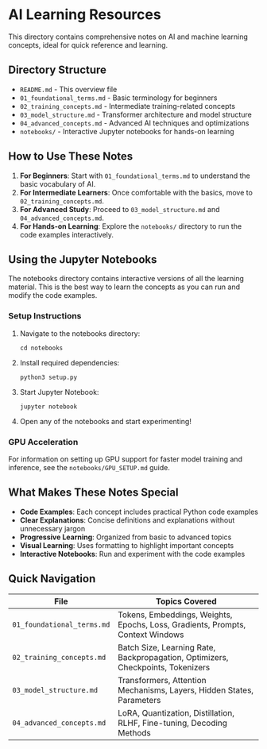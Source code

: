 # AI Learning Resources

This directory contains comprehensive notes on AI and machine learning concepts, ideal for quick reference and learning.

## Directory Structure

- `README.md` - This overview file
- `01_foundational_terms.md` - Basic terminology for beginners
- `02_training_concepts.md` - Intermediate training-related concepts
- `03_model_structure.md` - Transformer architecture and model structure
- `04_advanced_concepts.md` - Advanced AI techniques and optimizations
- `notebooks/` - Interactive Jupyter notebooks for hands-on learning

## How to Use These Notes

1. **For Beginners**: Start with `01_foundational_terms.md` to understand the basic vocabulary of AI.
2. **For Intermediate Learners**: Once comfortable with the basics, move to `02_training_concepts.md`.
3. **For Advanced Study**: Proceed to `03_model_structure.md` and `04_advanced_concepts.md`.
4. **For Hands-on Learning**: Explore the `notebooks/` directory to run the code examples interactively.

## Using the Jupyter Notebooks

The notebooks directory contains interactive versions of all the learning material. This is the best way to learn the concepts as you can run and modify the code examples.

### Setup Instructions

1. Navigate to the notebooks directory:
   ```
   cd notebooks
   ```

2. Install required dependencies:
   ```
   python3 setup.py
   ```

3. Start Jupyter Notebook:
   ```
   jupyter notebook
   ```

4. Open any of the notebooks and start experimenting!

### GPU Acceleration

For information on setting up GPU support for faster model training and inference, see the `notebooks/GPU_SETUP.md` guide.

## What Makes These Notes Special

- **Code Examples**: Each concept includes practical Python code examples
- **Clear Explanations**: Concise definitions and explanations without unnecessary jargon
- **Progressive Learning**: Organized from basic to advanced topics
- **Visual Learning**: Uses formatting to highlight important concepts
- **Interactive Notebooks**: Run and experiment with the code examples

## Quick Navigation

| File | Topics Covered |
|------|----------------|
| `01_foundational_terms.md` | Tokens, Embeddings, Weights, Epochs, Loss, Gradients, Prompts, Context Windows |
| `02_training_concepts.md` | Batch Size, Learning Rate, Backpropagation, Optimizers, Checkpoints, Tokenizers |
| `03_model_structure.md` | Transformers, Attention Mechanisms, Layers, Hidden States, Parameters |
| `04_advanced_concepts.md` | LoRA, Quantization, Distillation, RLHF, Fine-tuning, Decoding Methods |
